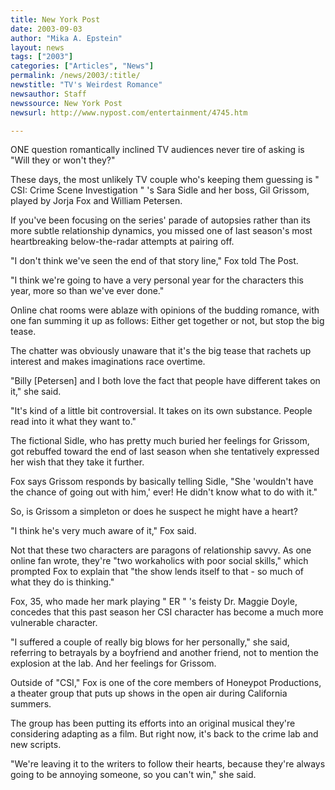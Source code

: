 ```yaml
---
title: New York Post
date: 2003-09-03
author: "Mika A. Epstein"
layout: news
tags: ["2003"]
categories: ["Articles", "News"]
permalink: /news/2003/:title/
newstitle: "TV's Weirdest Romance"
newsauthor: Staff  
newssource: New York Post  
newsurl: http://www.nypost.com/entertainment/4745.htm  

---
```


ONE question romantically inclined TV audiences never tire of asking is "Will they or won't they?"

These days, the most unlikely TV couple who's keeping them guessing is " CSI: Crime Scene Investigation " 's Sara Sidle and her boss, Gil Grissom, played by Jorja Fox and William Petersen. 

If you've been focusing on the series' parade of autopsies rather than its more subtle relationship dynamics, you missed one of last season's most heartbreaking below-the-radar attempts at pairing off. 

"I don't think we've seen the end of that story line," Fox told The Post. 

"I think we're going to have a very personal year for the characters this year, more so than we've ever done." 

Online chat rooms were ablaze with opinions of the budding romance, with one fan summing it up as follows: Either get together or not, but stop the big tease. 

The chatter was obviously unaware that it's the big tease that rachets up interest and makes imaginations race overtime. 

"Billy [Petersen] and I both love the fact that people have different takes on it," she said. 

"It's kind of a little bit controversial. It takes on its own substance. People read into it what they want to." 

The fictional Sidle, who has pretty much buried her feelings for Grissom, got rebuffed toward the end of last season when she tentatively expressed her wish that they take it further. 

Fox says Grissom responds by basically telling Sidle, "She 'wouldn't have the chance of going out with him,' ever! He didn't know what to do with it." 

So, is Grissom a simpleton or does he suspect he might have a heart? 

"I think he's very much aware of it," Fox said. 

Not that these two characters are paragons of relationship savvy. As one online fan wrote, they're "two workaholics with poor social skills," which prompted Fox to explain that "the show lends itself to that - so much of what they do is thinking." 

Fox, 35, who made her mark playing " ER " 's feisty Dr. Maggie Doyle, concedes that this past season her CSI character has become a much more vulnerable character. 

"I suffered a couple of really big blows for her personally," she said, referring to betrayals by a boyfriend and another friend, not to mention the explosion at the lab. And her feelings for Grissom. 

Outside of "CSI," Fox is one of the core members of Honeypot Productions, a theater group that puts up shows in the open air during California summers. 

The group has been putting its efforts into an original musical they're considering adapting as a film. But right now, it's back to the crime lab and new scripts. 

"We're leaving it to the writers to follow their hearts, because they're always going to be annoying someone, so you can't win," she said.

